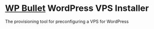 # [WP Bullet](https://wp-bullet.com) WordPress VPS Installer
The provisioning tool for preconfiguring a VPS for WordPress
